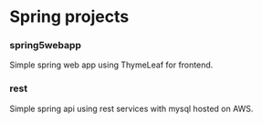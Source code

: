 # Spring projects

### spring5webapp
  Simple spring web app using ThymeLeaf for frontend.

### rest
  Simple spring api using rest services with mysql hosted on AWS.


